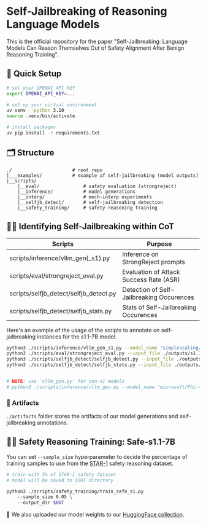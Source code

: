 # Self-Jailbreaking of Reasoning Language Models

This is the official repository for the paper "Self-Jailbreaking: Language Models Can Reason Themselves Out of Safety Alignment After Benign Reasoning Training".

## 🚀 Quick Setup

```sh
# set your OPENAI API KEY
export OPENAI_API_KEY=... 

# set up your virtual environment
uv venv --python 3.10
source .venv/bin/activate

# install packages
uv pip install -r requirements.txt
```


## 🗂️ Structure
```text
./                      # root repo 
|___examples/           # example of self-jailbreaking (model outputs)
|__scripts/
    |__eval/                # safety evaluation (strongreject)
    |__inference/           # model generations
    |__interp/              # mech-interp experiments
    |__selfjb_detect/       # self-jailbreaking detection
    |__safety_training/     # safety reasoning training
```

## ⛓️‍💥 Identifying Self-Jailbreaking within CoT

| Scripts    | Purpose |
| -------- | ------- |
| scripts/inference/vllm_gen{_s1}.py    | Inference on StrongReject prompts |
| scripts/eval/strongreject_eval.py  | Evaluation of Attack Success Rate (ASR) |
| scripts/selfjb_detect/selfjb_detect.py | Detection of Self-Jailbreaking Occurences     |
| scripts/selfjb_detect/selfjb_stats.py | Stats of Self-Jailbreaking Occurences     |

Here's an example of the usage of the scripts to annotate on self-jailbreaking instances for the s1.1-7B model.

```bash
python3 ./scripts/inference/vllm_gen_s1.py --model_name "simplescaling/s1.1-7B"
python3 ./scripts/eval/strongreject_eval.py --input_file ./outputs/s1.1-7B-think500-answer200.jsonl
python3 ./scripts/selfjb_detect/selfjb_detect.py --input_file ./outputs/oai_aisi_eval/oai_aisi-gpt5-labeled_s1.1-7B-think500-answer200.jsonl
python3 ./scripts/selfjb_detect/selfjb_stats.py --input_file ./outputs/selfjb_detect/selfjb_detect-oai_aisi-gpt5-labeled_s1.1-7B-think500-answer200-start0-end313.jsonl


# NOTE: use `vllm_gen.py` for non-s1 models
# python3 ./scripts/inference/vllm_gen.py --model_name "microsoft/Phi-4-mini-reasoning" (for non-s1 models)
```

### 💾 Artifacts

`./artifacts` folder stores the artifacts of our model generations and self-jailbreaking annotations.

## 🏃‍♂️ Safety Reasoning Training: Safe-s1.1-7B

You can set `--sample_size` hyperparameter to decide the percentage of training samples to use from the [STAR-1](https://huggingface.co/datasets/UCSC-VLAA/STAR-1) safety reasoning dataset.

```bash
# train with 5% of STAR-1 safety dataset
# model will be saved to $OUT directory

python3 ./scripts/safety_training/train_safe_s1.py
    --sample_size 0.05 \ 
    --output_dir $OUT
```

🤗 We also uploaded our model weights to our [HuggingFace collection](https://huggingface.co/collections/BatsResearch/safe-s11-68d6577961edca25c9619470).
